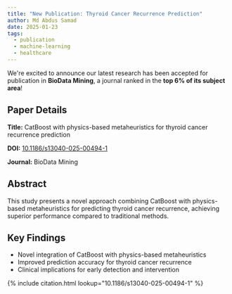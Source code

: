 ```yaml
---
title: "New Publication: Thyroid Cancer Recurrence Prediction"
author: Md Abdus Samad
date: 2025-01-23
tags:
  - publication
  - machine-learning
  - healthcare
---
```


We're excited to announce our latest research has been accepted for publication in **BioData Mining**, a journal ranked in the **top 6% of its subject area**!

## Paper Details

**Title:** CatBoost with physics-based metaheuristics for thyroid cancer recurrence prediction

**DOI:** [10.1186/s13040-025-00494-1](https://doi.org/10.1186/s13040-025-00494-1)

**Journal:** BioData Mining

## Abstract

This study presents a novel approach combining CatBoost with physics-based metaheuristics for predicting thyroid cancer recurrence, achieving superior performance compared to traditional methods.

## Key Findings

- Novel integration of CatBoost with physics-based metaheuristics
- Improved prediction accuracy for thyroid cancer recurrence
- Clinical implications for early detection and intervention

{% include citation.html lookup="10.1186/s13040-025-00494-1" %}
